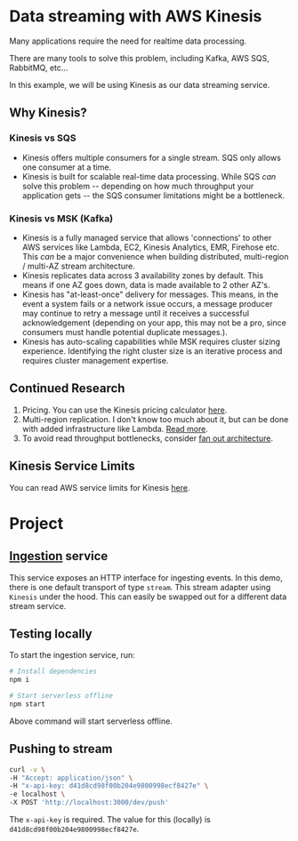 # Data streaming with AWS Kinesis

Many applications require the need for realtime data processing.

There are many tools to solve this problem, including Kafka, AWS SQS, RabbitMQ, etc...

In this example, we will be using Kinesis as our data streaming service.

## Why Kinesis?

### Kinesis vs SQS
- Kinesis offers multiple consumers for a single stream. SQS only allows one consumer at a time.
- Kinesis is built for scalable real-time data processing. While SQS *can* solve this problem -- depending on how much throughput your application gets -- the SQS consumer limitations might be a bottleneck.

### Kinesis vs MSK (Kafka)
- Kinesis is a fully managed service that allows 'connections' to other AWS services like Lambda, EC2, Kinesis Analytics, EMR, Firehose etc. This *can* be a major convenience when building distributed, multi-region / multi-AZ stream architecture.
- Kinesis replicates data across 3 availability zones by default. This means if one AZ goes down, data is made available to 2 other AZ's.
- Kinesis has "at-least-once" delivery for messages. This means, in the event a system fails or a network issue occurs, a message producer may continue to retry a message until it receives a successful acknowledgement (depending on your app, this may not be a pro, since consumers must handle potential duplicate messages.).
- Kinesis has auto-scaling capabilities while MSK requires cluster sizing experience. Identifying the right cluster size is an iterative process and requires cluster management expertise.

## Continued Research
1. Pricing. You can use the Kinesis pricing calculator [here](https://aws.amazon.com/kinesis/data-streams/pricing/).
2. Multi-region replication. I don't know too much about it, but can be done with added infrastructure like Lambda. [Read more](https://engineering.opsgenie.com/cross-region-replication-of-kinesis-streams-4a62f3bb269d).
3. To avoid read throughput bottlenecks, consider [fan out architecture](https://www.linkedin.com/pulse/how-fan-out-amazon-kinesis-streams-alex-casalboni/).

## Kinesis Service Limits

You can read AWS service limits for Kinesis [here](https://docs.aws.amazon.com/streams/latest/dev/service-sizes-and-limits.html).

# Project

## [Ingestion](./ingestion) service

This service exposes an HTTP interface for ingesting events. In this demo, there is one default transport of type `stream`. This stream adapter using `Kinesis` under the hood. This can easily be swapped out for a different data stream service.

## Testing locally

To start the ingestion service, run:

```bash
# Install dependencies
npm i

# Start serverless offline
npm start
```

Above command will start serverless offline.

## Pushing to stream

```bash
curl -v \
-H "Accept: application/json" \
-H "x-api-key: d41d8cd98f00b204e9800998ecf8427e" \
-e localhost \
-X POST 'http://localhost:3000/dev/push'
```

The `x-api-key` is required. The value for this (locally) is `d41d8cd98f00b204e9800998ecf8427e`.
